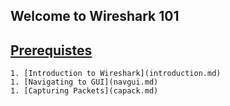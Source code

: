 ## Welcome to Wireshark 101
## [Prerequistes](prereq.md)


    1. [Introduction to Wireshark](introduction.md)
    1. [Navigating to GUI](navgui.md)
    1. [Capturing Packets](capack.md)
